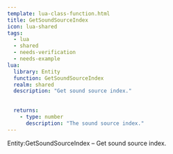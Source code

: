 ```yaml
---
template: lua-class-function.html
title: GetSoundSourceIndex
icon: lua-shared
tags:
  - lua
  - shared
  - needs-verification
  - needs-example
lua:
  library: Entity
  function: GetSoundSourceIndex
  realm: shared
  description: "Get sound source index."
  
  
  returns:
    - type: number
      description: "The sound source index."
---
```


<div class="lua__search__keywords">
Entity:GetSoundSourceIndex &#x2013; Get sound source index.
</div>
